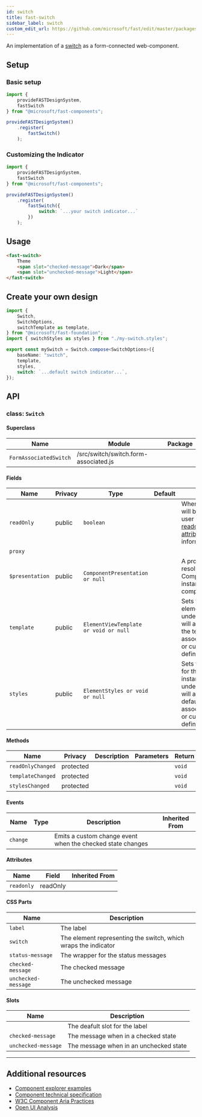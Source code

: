 ```yaml
---
id: switch
title: fast-switch
sidebar_label: switch
custom_edit_url: https://github.com/microsoft/fast/edit/master/packages/web-components/fast-foundation/src/switch/README.md
---
```


An implementation of a [switch](https://w3c.github.io/aria/#switch) as a form-connected web-component.

## Setup

### Basic setup

```ts
import {
    provideFASTDesignSystem,
    fastSwitch
} from "@microsoft/fast-components";

provideFASTDesignSystem()
    .register(
        fastSwitch()
    );
```

### Customizing the Indicator

```ts
import {
    provideFASTDesignSystem,
    fastSwitch
} from "@microsoft/fast-components";

provideFASTDesignSystem()
    .register(
        fastSwitch({
            switch: `...your switch indicator...`
        })
    );
```

## Usage

```html live
<fast-switch>
    Theme
    <span slot="checked-message">Dark</span>
    <span slot="unchecked-message">Light</span>
</fast-switch>
```

## Create your own design

```ts
import {
    Switch,
    SwitchOptions,
    switchTemplate as template,
} from "@microsoft/fast-foundation";
import { switchStyles as styles } from "./my-switch.styles";

export const mySwitch = Switch.compose<SwitchOptions>({
    baseName: "switch",
    template,
    styles,
    switch: `...default switch indicator...`,
});
```

## API



### class: `Switch`

#### Superclass

| Name                   | Module                                | Package |
| ---------------------- | ------------------------------------- | ------- |
| `FormAssociatedSwitch` | /src/switch/switch.form-associated.js |         |

#### Fields

| Name            | Privacy | Type                                  | Default | Description                                                                                                                                                                                 | Inherited From       |
| --------------- | ------- | ------------------------------------- | ------- | ------------------------------------------------------------------------------------------------------------------------------------------------------------------------------------------- | -------------------- |
| `readOnly`      | public  | `boolean`                             |         | When true, the control will be immutable by user interaction. See [readonly HTML attribute](https://developer.mozilla.org/en-US/docs/Web/HTML/Attributes/readonly) for more information. |                      |
| `proxy`         |         |                                       |         |                                                                                                                                                                                             | FormAssociatedSwitch |
| `$presentation` | public  | `ComponentPresentation or null`       |         | A property which resolves the ComponentPresentation instance for the current component.                                                                                                     | FoundationElement    |
| `template`      | public  | `ElementViewTemplate or void or null` |         | Sets the template of the element instance. When undefined, the element will attempt to resolve the template from the associated presentation or custom element definition.                  | FoundationElement    |
| `styles`        | public  | `ElementStyles or void or null`       |         | Sets the default styles for the element instance. When undefined, the element will attempt to resolve default styles from the associated presentation or custom element definition.         | FoundationElement    |

#### Methods

| Name              | Privacy   | Description | Parameters | Return | Inherited From    |
| ----------------- | --------- | ----------- | ---------- | ------ | ----------------- |
| `readOnlyChanged` | protected |             |            | `void` |                   |
| `templateChanged` | protected |             |            | `void` | FoundationElement |
| `stylesChanged`   | protected |             |            | `void` | FoundationElement |

#### Events

| Name     | Type | Description                                                | Inherited From |
| -------- | ---- | ---------------------------------------------------------- | -------------- |
| `change` |      | Emits a custom change event when the checked state changes |                |

#### Attributes

| Name       | Field    | Inherited From |
| ---------- | -------- | -------------- |
| `readonly` | readOnly |                |

#### CSS Parts

| Name                | Description                                                    |
| ------------------- | -------------------------------------------------------------- |
| `label`             | The label                                                      |
| `switch`            | The element representing the switch, which wraps the indicator |
| `status-message`    | The wrapper for the status messages                            |
| `checked-message`   | The checked message                                            |
| `unchecked-message` | The unchecked message                                          |

#### Slots

| Name                | Description                            |
| ------------------- | -------------------------------------- |
|                     | The deafult slot for the label         |
| `checked-message`   | The message when in a checked state    |
| `unchecked-message` | The message when in an unchecked state |

<hr/>


## Additional resources

* [Component explorer examples](https://explore.fast.design/components/fast-switch)
* [Component technical specification](https://github.com/microsoft/fast/blob/master/packages/web-components/fast-foundation/src/switch/switch.spec.md)
* [W3C Component Aria Practices](https://www.w3.org/TR/wai-aria/#switch)
* [Open UI Analysis](https://open-ui.org/components/switch)